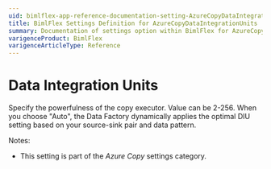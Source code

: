 ```yaml
---
uid: bimlflex-app-reference-documentation-setting-AzureCopyDataIntegrationUnits
title: BimlFlex Settings Definition for AzureCopyDataIntegrationUnits
summary: Documentation of settings option within BimlFlex for AzureCopyDataIntegrationUnits
varigenceProduct: BimlFlex
varigenceArticleType: Reference
---
```


# Data Integration Units

Specify the powerfulness of the copy executor. Value can be 2-256. When you choose "Auto", the Data Factory dynamically applies the optimal DIU setting based on your source-sink pair and data pattern.

Notes:

* This setting is part of the *Azure Copy* settings category.

